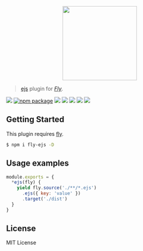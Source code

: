 <div align="center">
  <a href="http://github.com/flyjs/fly">
    <img width=200px  src="https://cloud.githubusercontent.com/assets/8317250/8733685/0be81080-2c40-11e5-98d2-c634f076ccd7.png">
  </a>
</div>

> [ejs](https://github.com/mde/ejs) plugin for _[Fly][fly]_.

[![][fly-badge]][fly]
[![npm package][npm-ver-link]][npm-pkg-link]
[![][travis-badge]][travis-link]
[![][appveyor-badge]][appveyor-link]
[![][climate-badge]][climate-link]
[![][david-badge]][david-link]
[![][david-dev-badge]][david-dev-link]


## Getting Started
This plugin requires [fly](https://github.com/flyjs/fly).

```sh
$ npm i fly-ejs -D
```

## Usage examples

```js
module.exports = {
  *ejs(fly) {
    yield fly.source('./**/*.ejs')
      .ejs({ key: 'value' })
      .target('./dist')
  }
}
```

## License
MIT License

[mit]:             http://opensource.org/licenses/MIT
[author]:          https://github.com/pine
[fly]:             https://www.github.com/flyjs/fly
[fly-badge]:       https://img.shields.io/badge/fly-JS-05B3E1.svg?style=flat-square
[mit-badge]:       https://img.shields.io/badge/license-MIT-444444.svg?style=flat-square
[npm-pkg-link]:    https://www.npmjs.org/package/fly-ejs
[npm-ver-link]:    https://img.shields.io/npm/v/fly-ejs.svg?style=flat-square
[travis-link]:     https://travis-ci.org/flyjs/fly-ejs
[travis-badge]:    http://img.shields.io/travis/flyjs/fly-ejs.svg?style=flat-square
[appveyor-link]:   https://ci.appveyor.com/project/pine/fly-ejs/branch/master
[appveyor-badge]:  https://img.shields.io/appveyor/ci/pine/fly-ejs/master.svg?style=flat-square
[david-link]:      https://david-dm.org/flyjs/fly-ejs
[david-badge]:     https://img.shields.io/david/flyjs/fly-ejs.svg?style=flat-square
[david-dev-link]:  https://david-dm.org/flyjs/fly-ejs#info=devDependencies&view=table
[david-dev-badge]: https://img.shields.io/david/dev/flyjs/fly-ejs.svg?style=flat-square
[climate-link]:    https://codeclimate.com/github/flyjs/fly-ejs
[climate-badge]:   https://img.shields.io/codeclimate/github/flyjs/fly-ejs.svg?style=flat-square
